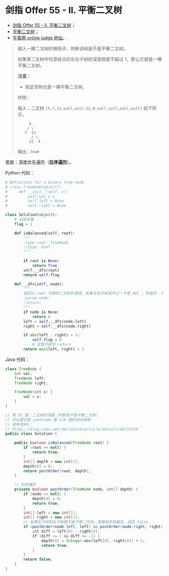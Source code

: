 # 剑指 Offer 55 - II. 平衡二叉树

+ [剑指 Offer 55 - II. 平衡二叉树](https://leetcode-cn.com/problems/ping-heng-er-cha-shu-lcof/)；
+ [平衡二叉树](https://www.acwing.com/problem/content/68/)；
+ [牛客网 online judge 地址](https://www.nowcoder.com/practice/8b3b95850edb4115918ecebdf1b4d222?tpId=13&tqId=11192&tPage=2&rp=2&ru=/ta/coding-interviews&qru=/ta/coding-interviews/question-ranking)。

>输入一棵二叉树的根结点，判断该树是不是平衡二叉树。
>
>如果某二叉树中任意结点的左右子树的深度相差不超过 $1$，那么它就是一棵平衡二叉树。
>
>**注意：**
>
>- 规定空树也是一棵平衡二叉树。
>
>样例：
>
>输入：二叉树 `[5,7,11,null,null,12,9,null,null,null,null]` 如下所示，
>```
>      5
>     / \
>    7  11
>       / \
>      12  9
>```
>输出：true


思路：深度优先遍历（**后序遍历**）。

Python 代码：

```python
# Definition for a binary tree node.
# class TreeNode(object):
#     def __init__(self, x):
#         self.val = x
#         self.left = None
#         self.right = None

class Solution(object):
    # 全局变量
    flag = 1

    def isBalanced(self, root):
        """
        :type root: TreeNode
        :rtype: bool
        """

        if root is None:
            return True
        self.__dfs(root)
        return self.flag

    def __dfs(self, node):
        """
        返回以 root 为根的二叉树的高度，如果左右子树其中之一不是 AVL ，则返回 -1
        :param node:
        :return:
        """
        if node is None:
            return 0
        left = self.__dfs(node.left)
        right = self.__dfs(node.right)

        if abs(left - right) > 1:
            self.flag = 0
            # 这里不能写 return
        return max(left, right) + 1
```

Java 代码：

```java
class TreeNode {
    int val;
    TreeNode left;
    TreeNode right;

    TreeNode(int x) {
        val = x;
    }
}

// 第 55 题：二叉树的深度（判断是不是平衡二叉树）
// 可以提交到 LeetCode 第 110 题的测试用例
// 参考资料1：
// https://blog.csdn.net/derrantcm/article/details/46771529
public class Solution {

    public boolean isBalanced(TreeNode root) {
        if (root == null) {
            return true;
        }
        int[] depth = new int[1];
        depth[0] = 0;
        return postOrder(root, depth);
    }

    // 后序遍历
    private boolean postOrder(TreeNode node, int[] depth) {
        if (node == null) {
            depth[0] = 0;
            return true;
        }
        int[] left = new int[1];
        int[] right = new int[1];
        // 如果左子树和右子树都不是平衡二叉树，直接就走到最后，返回 false
        if (postOrder(node.left, left) && postOrder(node.right, right)) {
            int diff = left[0] - right[0];
            if (diff <= 1 && diff >= -1) {
                depth[0] = Integer.max(left[0], right[0]) + 1;
                return true;
            }
        }
        return false;
    }
}
```

<script src='https://cdnjs.cloudflare.com/ajax/libs/mathjax/2.7.5/MathJax.js?config=TeX-MML-AM_CHTML' async></script>

<script type="text/x-mathjax-config">
MathJax.Hub.Config({
tex2jax: {
  inlineMath: [['$','$'], ['\\(','\\)']],
  processEscapes: true
  },
displayAlign : "left",
TeX: {
        equationNumbers: {
            autoNumber: "all",
            useLabelIds: true
        }
    },
    "HTML-CSS": {
        linebreaks: {
            automatic: true
        },
        scale: 100,
        styles: {
          ".MathJax_Display": {
            "text-align": "left",
            "width" : "auto",
            "margin": "10px 0px 10px 0px !important",
            "background-color": "#f5f5f5 !important",
            "border-radius": "3px !important",
            border:  "1px solid #ccc !important",
            padding: "5px 5px 5px 5px !important"
          },
          ".MathJax": {
            "background-color": "#f5f5f5 !important",
            padding: "2px 2px 2px 2px !important"
          }
        }
    },
    SVG: {
        linebreaks: {
            automatic: true
        }
    }
});
</script>


